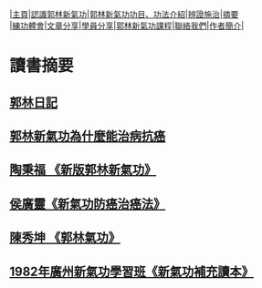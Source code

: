 |[主頁](/README.md)|[認識郭林新氣功](/a1.md)|[郭林新氣功功目、功法介紹](/a2.md)|[辨證施治](/a3.md)|[摘要](/a4.md)  
|[練功體會](/a5.md)|[文章分享](/a6.md)|[學員分享](/a7.md)|[郭林新氣功課程](/a8.md)|[聯絡我們](/a9.md)|[作者簡介](/a10.md)|  

# **讀書摘要**  

## [郭林日記](/摘要1.md)

## [郭林新氣功為什麼能治病抗癌](/摘要2.md)

## [陶秉福 《新版郭林新氣功》](/摘要3.md)

## [侯廣靈《新氣功防癌治癌法》](/摘要4.md)

## [陳秀坤 《郭林氣功》](/摘要5.md)

## [1982年廣州新氣功學習班《新氣功補充讀本》](/摘要6.md)
